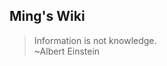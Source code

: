 ## Ming's Wiki

>Information is not knowledge.                                                                           
>                  ~Albert Einstein